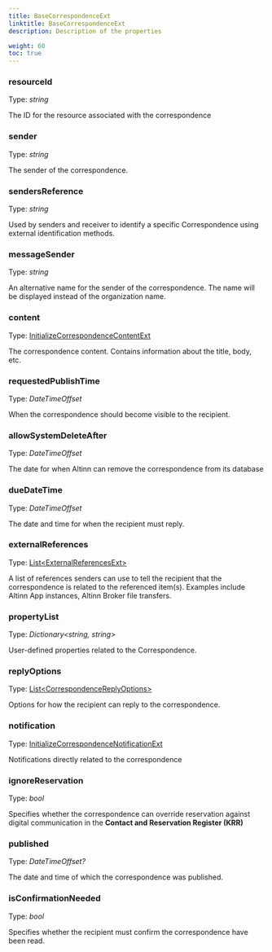 ```yaml
---
title: BaseCorrespondenceExt
linktitle: BaseCorrespondenceExt
description: Description of the properties

weight: 60
toc: true
---
```


### resourceId

Type: _string_

The ID for the resource associated with the correspondence

### sender

Type: _string_

The sender of the correspondence.

### sendersReference

Type: _string_

Used by senders and receiver to identify a specific Correspondence using external identification methods.

### messageSender

Type: _string_

An alternative name for the sender of the correspondence. The name will be displayed instead of the organization name.

### content

Type: [InitializeCorrespondenceContentExt](https://github.com/Altinn/altinn-correspondence/blob/main/src/Altinn.Correspondence.API/Models/InitializeCorrespondenceContentExt.cs)

The correspondence content. Contains information about the title, body, etc.

### requestedPublishTime

Type: _DateTimeOffset_

When the correspondence should become visible to the recipient.

### allowSystemDeleteAfter

Type: _DateTimeOffset_

The date for when Altinn can remove the correspondence from its database

### dueDateTime

Type: _DateTimeOffset_

The date and time for when the recipient must reply.

### externalReferences

Type: [List\<ExternalReferencesExt>](https://github.com/Altinn/altinn-correspondence/blob/main/src/Altinn.Correspondence.API/Models/ExternalReferenceExt.cs)

A list of references senders can use to tell the recipient that the correspondence is related to the referenced item(s).
Examples include Altinn App instances, Altinn Broker file transfers.

### propertyList

Type: _Dictionary\<string, string>_

User-defined properties related to the Correspondence.

### replyOptions

Type: [List\<CorrespondenceReplyOptions>](https://github.com/Altinn/altinn-correspondence/blob/main/src/Altinn.Correspondence.API/Models/CorrespondenceReplyOptionExt.cs)

Options for how the recipient can reply to the correspondence.

### notification

Type: [InitializeCorrespondenceNotificationExt](https://github.com/Altinn/altinn-correspondence/blob/main/src/Altinn.Correspondence.API/Models/InitializeCorrespondenceNotificationExt.cs)

Notifications directly related to the correspondence

### ignoreReservation

Type: _bool_

Specifies whether the correspondence can override reservation against digital communication in the __Contact and Reservation Register (KRR)__

### published

Type: _DateTimeOffset?_

The date and time of which the correspondence was published. 

### isConfirmationNeeded

Type: _bool_

Specifies whether the recipient must confirm the correspondence have been read.